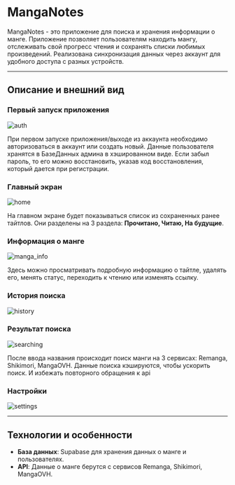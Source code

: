 # MangaNotes

MangaNotes - это приложение для поиска и хранения информации о манге. Приложение позволяет пользователям находить мангу, отслеживать свой прогресс чтения и сохранять списки любимых произведений. Реализована синхронизация данных через аккаунт для удобного доступа с разных устройств.

---

## Описание и внешний вид
### Первый запуск приложения
![auth](https://raw.githubusercontent.com/xEncerx/MangaNotes/refs/heads/master/git_images/auth.png)

При первом запуске приложения/выходе из аккаунта необходимо авторизоваться в аккаунт или создать новый.
Данные пользователя хранятся в БазеДанных админа в хэшированном виде.
Если забыл пароль, то его можно восстановить, указав код восстановления, который дается при регистрации.

### Главный экран
![home](https://raw.githubusercontent.com/xEncerx/MangaNotes/refs/heads/master/git_images/main.png)

На главном экране будет показываться список из сохраненных ранее тайтлов. Они разделены на 3 раздела: **Прочитано, Читаю, На будущие**.

### Информация о манге
![manga_info](https://raw.githubusercontent.com/xEncerx/MangaNotes/refs/heads/master/git_images/manga_info.png)

Здесь можно просматривать подробную информацию о тайтле, удалять его, менять статус, переходить к чтению или изменять ссылку.
### История поиска
![history](https://raw.githubusercontent.com/xEncerx/MangaNotes/refs/heads/master/git_images/history.png)

### Результат поиска
![searching](https://raw.githubusercontent.com/xEncerx/MangaNotes/refs/heads/master/git_images/searching.png)

После ввода названия происходит поиск манги на 3 сервисах: Remanga, Shikimori, MangaOVH.
Данные поиска кэшируются, чтобы ускорить поиск. И избежать повторного обращения к api

### Настройки
![settings](https://raw.githubusercontent.com/xEncerx/MangaNotes/refs/heads/master/git_images/settings.png)

---
## Технологии и особенности
- **База данных**: Supabase для хранения данных о манге и пользователях.
- **API**: Данные о манге берутся с сервисов Remanga, Shikimori, MangaOVH.



